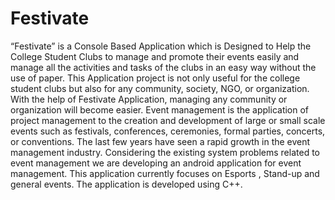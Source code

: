 # Festivate
“Festivate” is a Console Based Application which is Designed to Help the College Student Clubs to manage and promote their events easily and manage all the activities and tasks of the clubs in an easy way without the use of paper.
This Application project is not only useful for the college student clubs but also for any community, society, NGO, or organization. With the help of Festivate Application, managing any community or organization will become easier.
Event management is the application of project management to the creation and development of large or small scale events such as festivals, conferences, ceremonies, formal parties, concerts, or conventions. The last few years have seen a rapid growth in the event management industry. Considering the existing system problems related to event management we are developing an android application for event management.
This application currently focuses on Esports , Stand-up and general events. The application is developed using C++.
